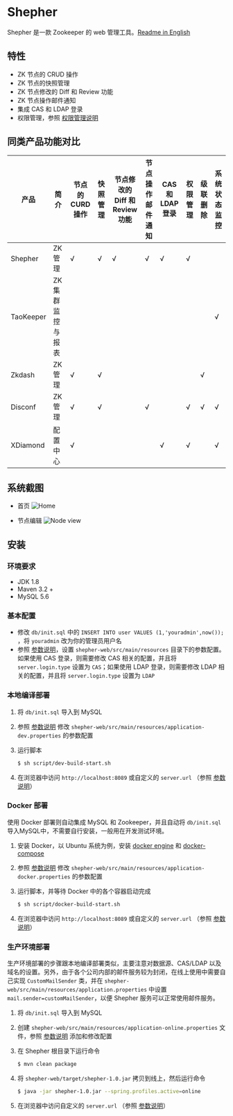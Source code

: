 # Shepher

Shepher 是一款 Zookeeper 的 web 管理工具。[Readme in English](README.md)

## 特性
- ZK 节点的 CRUD 操作
- ZK 节点的快照管理
- ZK 节点修改的 Diff 和 Review 功能
- ZK 节点操作邮件通知
- 集成 CAS 和 LDAP 登录
- 权限管理，参照 [权限管理说明](Docs/Authority-zh.md)

## 同类产品功能对比

产品 | 简介 | 节点的CURD 操作 | 快照管理 | 节点修改的 Diff 和 Review 功能 | 节点操作邮件通知 | CAS 和 LDAP 登录 | 权限管理 | 级联删除 | 系统状态监控
---|---|---|---|---|---|---|---|---|---
Shepher | ZK 管理 | √ | √ | √ | √ | √ | √ |   |  
TaoKeeper | ZK 集群监控与报表 |   |   |   |   |   |   |   | √
Zkdash | ZK 管理 | √ | √ |   |   |   |   | √ |  
Disconf | ZK 管理 | √ | √ |   | √ |   | √ | √ | √
XDiamond | 配置中心 | √ |   |   |   | √ | √ |   | √

## 系统截图
- 首页
![Home](Docs/images/home.png)

- 节点编辑
![Node view](Docs/images/node-view.png)

## 安装

### 环境要求
- JDK 1.8
- Maven 3.2 +
- MySQL 5.6

### 基本配置

- 修改 `db/init.sql` 中的 `INSERT INTO user VALUES (1,'youradmin',now());` ，将 `youradmin` 改为你的管理员用户名
- 参照 [参数说明](Docs/Parameter-zh.md)，设置 `shepher-web/src/main/resources` 目录下的参数配置。如果使用 CAS 登录，则需要修改 CAS 相关的配置，并且将 `server.login.type` 设置为 `CAS`；如果使用 LDAP 登录，则需要修改 LDAP 相关的配置，并且将 `server.login.type` 设置为 `LDAP`

### 本地编译部署

1. 将 `db/init.sql` 导入到 MySQL
2. 参照 [参数说明](Docs/Parameter-zh.md) 修改 `shepher-web/src/main/resources/application-dev.properties` 的参数配置
3. 运行脚本

    ```sh
    $ sh script/dev-build-start.sh
    ```
4. 在浏览器中访问 `http://localhost:8089` 或自定义的 `server.url` （参照 [参数说明](Docs/Parameter-zh.md)）

### Docker 部署

使用 Docker 部署则自动集成 MySQL 和 Zookeeper，并且自动将 `db/init.sql` 导入MySQL中，不需要自行安装，一般用在开发测试环境。

1. 安装 Docker，以 Ubuntu 系统为例，安装 [docker engine](https://docs.docker.com/engine/installation/#installation) 和 [docker-compose](https://docs.docker.com/compose/install/)
2. 参照 [参数说明](Docs/Parameter-zh.md) 修改 `shepher-web/src/main/resources/application-docker.properties` 的参数配置
3. 运行脚本，并等待 Docker 中的各个容器启动完成

    ```sh
    $ sh script/docker-build-start.sh
    ```
4. 在浏览器中访问 `http://localhost:8089` 或自定义的 `server.url` （参照 [参数说明](Docs/Parameter-zh.md)）

### 生产环境部署

生产环境部署的步骤跟本地编译部署类似，主要注意对数据源、CAS/LDAP 以及域名的设置。另外，由于各个公司内部的邮件服务较为封闭，在线上使用中需要自己实现 `CustomMailSender` 类，并在 `shepher-web/src/main/resources/application.properties` 中设置 `mail.sender=customMailSender`，以便 Shepher 服务可以正常使用邮件服务。

1. 将 `db/init.sql` 导入到 MySQL
2. 创建 `shepher-web/src/main/resources/application-online.properties` 文件，参照 [参数说明](Docs/Parameter-zh.md) 添加和修改配置
3. 在 Shepher 根目录下运行命令

    ```sh
    $ mvn clean package
    ```
4. 将 `shepher-web/target/shepher-1.0.jar` 拷贝到线上，然后运行命令

    ```sh
    $ java -jar shepher-1.0.jar --spring.profiles.active=online
    ```
4. 在浏览器中访问自定义的 `server.url` （参照 [参数说明](Docs/Parameter-zh.md)）
